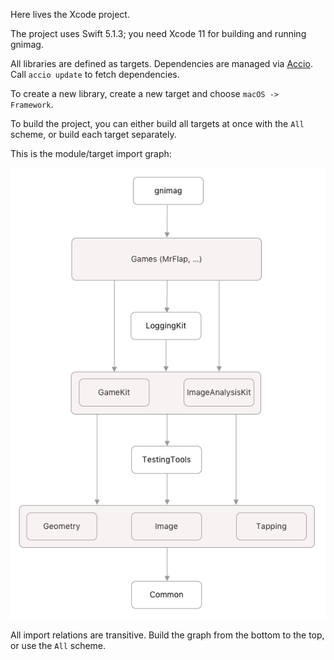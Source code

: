 Here lives the Xcode project.

The project uses Swift 5.1.3; you need Xcode 11 for building and running gnimag.

All libraries are defined as targets. Dependencies are managed via [Accio](https://github.com/JamitLabs/Accio). Call `accio update` to fetch dependencies.

To create a new library, create a new target and choose `macOS -> Framework`.

To build the project, you can either build all targets at once with the `All` scheme, or build each target separately.

This is the module/target import graph:

![](Images/ModuleImportGraph.png)

All import relations are transitive. Build the graph from the bottom to the top, or use the `All` scheme.
